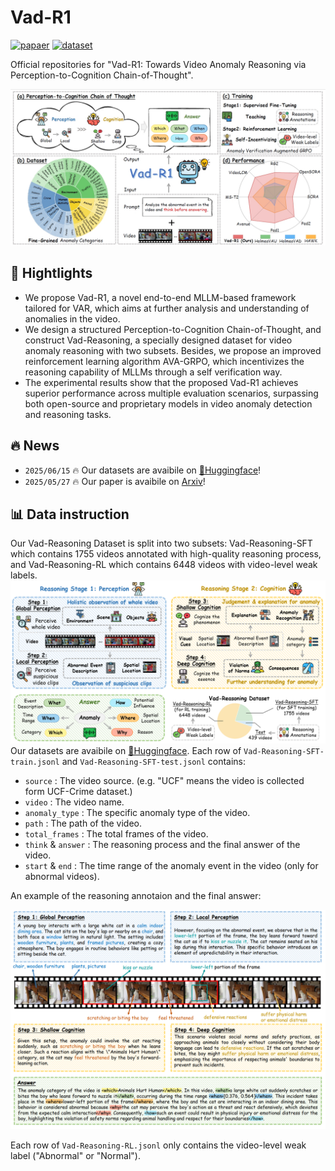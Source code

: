 # Vad-R1


[![papaer](https://img.shields.io/badge/arxiv-2505.19877-B31B1B?style=flat&logo=arXiv)](https://arxiv.org/abs/2505.19877) [![dataset](https://img.shields.io/badge/🤗-Dataset-0078D7?style=flat)](https://huggingface.co/datasets/wbfwonderful/Vad-R1)


Official repositories for "Vad-R1: Towards Video Anomaly Reasoning via Perception-to-Cognition Chain-of-Thought".

![](./images/overview.png)
## 📢 Hightlights
* We propose Vad-R1, a novel end-to-end MLLM-based framework tailored for VAR, which aims at further analysis and understanding of anomalies in the video.
* We design a structured Perception-to-Cognition Chain-of-Thought, and construct Vad-Reasoning, a specially designed dataset for video anomaly reasoning with two subsets. Besides, we propose an improved reinforcement learning algorithm AVA-GRPO, which incentivizes the reasoning capability of MLLMs through a self verification way.
* The experimental results show that the proposed Vad-R1 achieves superior performance across multiple evaluation scenarios, surpassing both open-source and proprietary models in video anomaly detection and reasoning tasks.

## 🔥 News
* `2025/06/15` 🔥 Our datasets are avaibile on [🤗Huggingface](https://huggingface.co/datasets/wbfwonderful/Vad-R1/tree/main)!
* `2025/05/27` 🔥 Our paper is avaibile on [Arxiv](https://arxiv.org/abs/2505.19877)!
## 📊 Data instruction
Our Vad-Reasoning Dataset is split into two subsets: Vad-Reasoning-SFT which contains 1755 videos annotated with high-quality reasoning process, and Vad-Reasoning-RL which contains 6448 videos with video-level weak labels.
![](./images/dataset.png)
Our datasets are avaibile on [🤗Huggingface](https://huggingface.co/datasets/wbfwonderful/Vad-R1/tree/main). Each row of `Vad-Reasoning-SFT-train.jsonl` and `Vad-Reasoning-SFT-test.jsonl` contains:
* `source` : The video source. (e.g. "UCF" means the video is collected form UCF-Crime dataset.)
* `video` : The video name.
* `anomaly_type` : The specific anomaly type of the video.
* `path` : The path of the video.
* `total_frames` : The total frames of the video.
* `think` & `answer` : The reasoning process and the final answer of the video.
* `start` & `end` : The time range of the anomaly event in the video (only for abnormal videos).

An example of the reasoning annotaion and the final answer:

![](./images/data-example.png)

Each row of `Vad-Reasoning-RL.jsonl` only contains the video-level weak label ("Abnormal" or "Normal").

